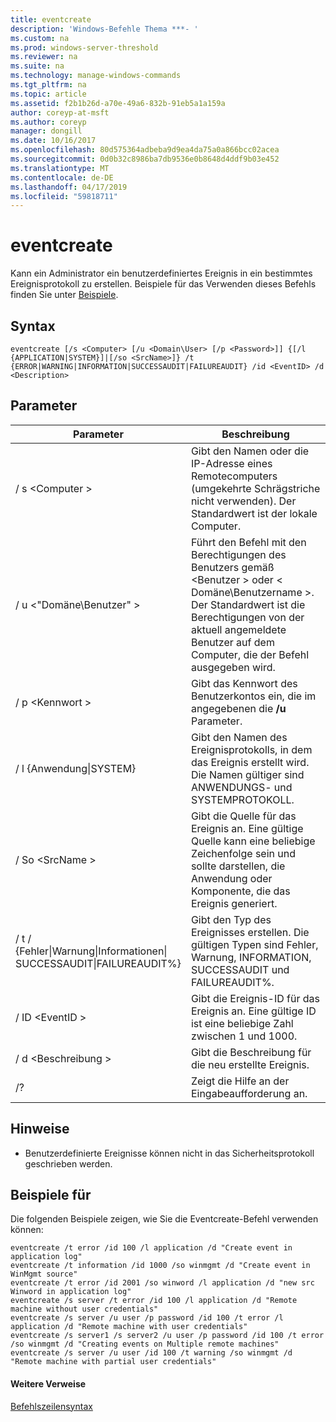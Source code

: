 ```yaml
---
title: eventcreate
description: 'Windows-Befehle Thema ***- '
ms.custom: na
ms.prod: windows-server-threshold
ms.reviewer: na
ms.suite: na
ms.technology: manage-windows-commands
ms.tgt_pltfrm: na
ms.topic: article
ms.assetid: f2b1b26d-a70e-49a6-832b-91eb5a1a159a
author: coreyp-at-msft
ms.author: coreyp
manager: dongill
ms.date: 10/16/2017
ms.openlocfilehash: 80d575364adbeba9d9ea4da75a0a866bcc02acea
ms.sourcegitcommit: 0d0b32c8986ba7db9536e0b8648d4ddf9b03e452
ms.translationtype: MT
ms.contentlocale: de-DE
ms.lasthandoff: 04/17/2019
ms.locfileid: "59818711"
---
```

# <a name="eventcreate"></a>eventcreate



Kann ein Administrator ein benutzerdefiniertes Ereignis in ein bestimmtes Ereignisprotokoll zu erstellen. Beispiele für das Verwenden dieses Befehls finden Sie unter [Beispiele](#BKMK_examples).

## <a name="syntax"></a>Syntax

```
eventcreate [/s <Computer> [/u <Domain\User> [/p <Password>]] {[/l {APPLICATION|SYSTEM}]|[/so <SrcName>]} /t {ERROR|WARNING|INFORMATION|SUCCESSAUDIT|FAILUREAUDIT} /id <EventID> /d <Description>
```

## <a name="parameters"></a>Parameter

|Parameter|Beschreibung|
|---------|-----------|
|/ s \<Computer >|Gibt den Namen oder die IP-Adresse eines Remotecomputers (umgekehrte Schrägstriche nicht verwenden). Der Standardwert ist der lokale Computer.|
|/ u \<"Domäne\Benutzer" >|Führt den Befehl mit den Berechtigungen des Benutzers gemäß \<Benutzer > oder < Domäne\Benutzername >. Der Standardwert ist die Berechtigungen von der aktuell angemeldete Benutzer auf dem Computer, die der Befehl ausgegeben wird.|
|/ p \<Kennwort >|Gibt das Kennwort des Benutzerkontos ein, die im angegebenen die **/u** Parameter.|
|/ l {Anwendung\|SYSTEM}|Gibt den Namen des Ereignisprotokolls, in dem das Ereignis erstellt wird. Die Namen gültiger sind ANWENDUNGS- und SYSTEMPROTOKOLL.|
|/ So \<SrcName >|Gibt die Quelle für das Ereignis an. Eine gültige Quelle kann eine beliebige Zeichenfolge sein und sollte darstellen, die Anwendung oder Komponente, die das Ereignis generiert.|
|/ t / {Fehler\|Warnung\|Informationen\|</br>SUCCESSAUDIT\|FAILUREAUDIT%}|Gibt den Typ des Ereignisses erstellen. Die gültigen Typen sind Fehler, Warnung, INFORMATION, SUCCESSAUDIT und FAILUREAUDIT%.|
|/ ID \<EventID >|Gibt die Ereignis-ID für das Ereignis an. Eine gültige ID ist eine beliebige Zahl zwischen 1 und 1000.|
|/ d \<Beschreibung >|Gibt die Beschreibung für die neu erstellte Ereignis.|
|/?|Zeigt die Hilfe an der Eingabeaufforderung an.|

## <a name="remarks"></a>Hinweise

-   Benutzerdefinierte Ereignisse können nicht in das Sicherheitsprotokoll geschrieben werden.

## <a name="BKMK_examples"></a>Beispiele für

Die folgenden Beispiele zeigen, wie Sie die Eventcreate-Befehl verwenden können:
```
eventcreate /t error /id 100 /l application /d "Create event in application log"
eventcreate /t information /id 1000 /so winmgmt /d "Create event in WinMgmt source"
eventcreate /t error /id 2001 /so winword /l application /d "new src Winword in application log"
eventcreate /s server /t error /id 100 /l application /d "Remote machine without user credentials"
eventcreate /s server /u user /p password /id 100 /t error /l application /d "Remote machine with user credentials"
eventcreate /s server1 /s server2 /u user /p password /id 100 /t error /so winmgmt /d "Creating events on Multiple remote machines"
eventcreate /s server /u user /id 100 /t warning /so winmgmt /d "Remote machine with partial user credentials"
```

#### <a name="additional-references"></a>Weitere Verweise

[Befehlszeilensyntax](command-line-syntax-key.md)
